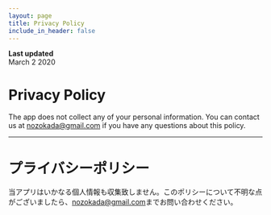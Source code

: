 ```yaml
---
layout: page
title: Privacy Policy
include_in_header: false
---
```


**Last updated**  
March 2 2020

# Privacy Policy
The app does not collect any of your personal information. You can contact us at [nozokada@gmail.com](mailto:nozokada@gmail.com) if you have any questions about this policy.

________

# プライバシーポリシー
当アプリはいかなる個人情報も収集致しません。このポリシーについて不明な点がございましたら、[nozokada@gmail.com](mailto:nozokada@gmail.com)までお問い合わせください。
